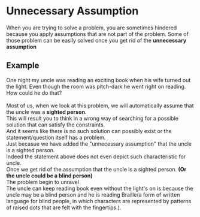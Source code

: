 # Unnecessary Assumption
When you are trying to solve a problem, 
you are sometimes hindered because you apply assumptions that are not part of the problem.
Some of those problem can be easily solved once you get rid of the **unnecessary assumption**
## Example
One night my uncle was reading an exciting book when his wife turned out the light. Even though the room was pitch-dark he went right on reading. How could he do that?
</br>
</br>
Most of us, when we look at this problem, we will automatically assume that the uncle was a  **sighted person**.
</br>This will result you to think in a wrong way of searching for a possible solution that can satisfy the constraints.
</br>And it seems like there is no such solution can possibly exist or the statement/question itself has a problem.
</br>Just becasue we have added the "unnecessary assumption" that the uncle is a sighted person.
</br>Indeed the statement above does not even depict such characteristic for uncle.
</br>Once we get rid of the assumption that the uncle is a sighted person. **(Or the uncle could be a blind person)**
</br>The problem begin to unravel
</br>The uncle can keep reading book even without the light's on is because the uncle may be a blind person and he is reading Braille(a form of written language for blind people, in which characters are represented by patterns of raised dots that are felt with the fingertips.).
